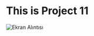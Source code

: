 # This is Project 11
![Ekran Alıntısı](https://user-images.githubusercontent.com/30186772/61189220-1ab53f80-a693-11e9-8ee7-f06213cf8444.PNG)
